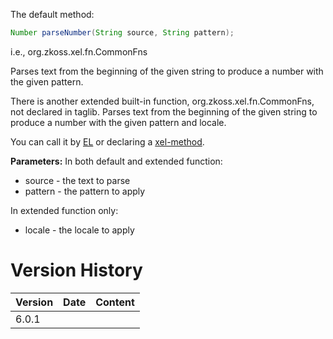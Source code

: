 The default method:

```java
Number parseNumber(String source, String pattern);
```

  
i.e.,
<javadoc method="parseNumber(java.lang.String, java.lang.String)">org.zkoss.xel.fn.CommonFns</javadoc>

Parses text from the beginning of the given string to produce a number
with the given pattern.

There is another extended built-in function,
<javadoc method="parseNumber(java.lang.String, java.lang.String, java.util.Locale)">org.zkoss.xel.fn.CommonFns</javadoc>,
not declared in taglib. Parses text from the beginning of the given
string to produce a number with the given pattern and locale.

You can call it by [
EL](ZUML_Reference/EL_Expressions/Static_Fields_and_Methods)
or declaring a [
xel-method](ZUML_Reference/ZUML/Processing_Instructions/xel-method).

**Parameters:** In both default and extended function:

- source - the text to parse
- pattern - the pattern to apply

In extended function only:

- locale - the locale to apply

# Version History

| Version | Date | Content |
|---------|------|---------|
| 6.0.1   |      |         |
